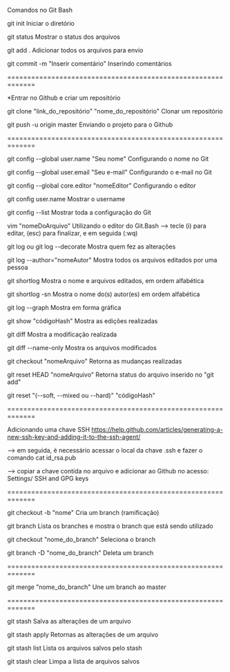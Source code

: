 Comandos no Git Bash 

git init
Iniciar o diretório

git status
Mostrar o status dos arquivos

git add .
Adicionar todos os arquivos para envio

git commit -m "Inserir comentário"
Inserindo comentários

=============================================================

*Entrar no Github e criar um repositório

git clone "link_do_repositório" "nome_do_repositório"
Clonar um repositório

git push -u origin master
Enviando o projeto para o Github

=============================================================

git config --global user.name "Seu nome"
Configurando o nome no Git

git config --global user.email "Seu e-mail"
Configurando o e-mail no Git

git config --global core.editor "nomeEditor"
Configurando o editor

git config user.name
Mostrar o username

git config --list
Mostrar toda a configuração do Git

vim "nomeDoArquivo"
Utilizando o editor do Git.Bash --> tecle (i) para editar, (esc) para finalizar, e em seguida (:wq)

git log ou git log --decorate
Mostra quem fez as alterações

git log --author="nomeAutor"
Mostra todos os arquivos editados por uma pessoa

git shortlog
Mostra o nome e arquivos editados, em ordem alfabética

git shortlog -sn
Mostra o nome do(s) autor(es) em ordem alfabética

git log --graph
Mostra em forma gráfica

git show "códigoHash"
Mostra as edições realizadas

git diff
Mostra a modificação realizada

git diff --name-only
Mostra os arquivos modificados

git checkout "nomeArquivo"
Retorna as mudanças realizadas

git reset HEAD "nomeArquivo"
Retorna status do arquivo inserido no "git add"

git reset "(--soft, --mixed  ou --hard)" "códigoHash"

=============================================================

Adicionando uma chave SSH
https://help.github.com/articles/generating-a-new-ssh-key-and-adding-it-to-the-ssh-agent/

--> em seguida, é necessário acessar o local da chave .ssh e fazer o comando
cat id_rsa.pub

--> copiar a chave contida no arquivo e adicionar ao Github no acesso:
Settings/ SSH and GPG keys

=============================================================

git checkout -b "nome"
Cria um branch (ramificação)

git branch
Lista os branches e mostra o branch que está sendo utilizado

git checkout "nome_do_branch"
Seleciona o branch

git branch -D "nome_do_branch"
Deleta um branch

=============================================================

git merge "nome_do_branch"
Une um branch ao master

=============================================================

git stash
Salva as alterações de um arquivo

git stash apply 
Retornas as alterações de um arquivo

git stash list
Lista os arquivos salvos pelo stash

git stash clear
Limpa a lista de arquivos salvos
